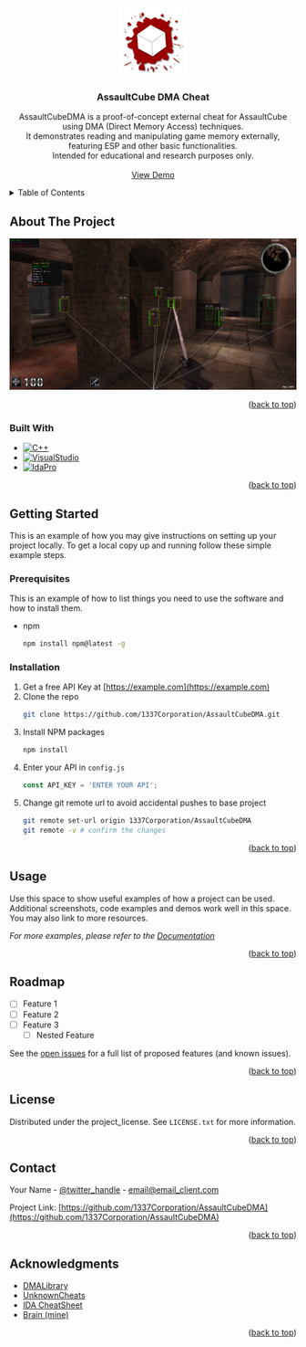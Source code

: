 <a id="readme-top"></a>

<br />
<div align="center">
  <a href="https://assault.cubers.net/">
    <img src="Images/ACLogo.png" alt="Logo" width="120" height="120">
  </a>

<h3 align="center">AssaultCube DMA Cheat</h3>

  <p align="center">
    AssaultCubeDMA is a proof-of-concept external cheat for AssaultCube using DMA (Direct Memory Access) techniques.<br>It demonstrates reading and manipulating game memory externally, featuring ESP and other basic functionalities.<br>Intended for educational and research purposes only.
    <br />
    <br />
    <a href="https://github.com/1337Corporation/AssaultCubeDMA">View Demo</a>
  </p>
</div>



<!-- TABLE OF CONTENTS -->
<details>
  <summary>Table of Contents</summary>
  <ol>
    <li>
      <a href="#about-the-project">About The Project</a>
      <ul>
        <li><a href="#built-with">Built With</a></li>
      </ul>
    </li>
    <li>
      <a href="#getting-started">Getting Started</a>
      <ul>
        <li><a href="#prerequisites">Prerequisites</a></li>
        <li><a href="#installation">Installation</a></li>
      </ul>
    </li>
    <li><a href="#usage">Usage</a></li>
    <li><a href="#roadmap">Roadmap</a></li>
    <li><a href="#contributing">Contributing</a></li>
    <li><a href="#license">License</a></li>
    <li><a href="#contact">Contact</a></li>
    <li><a href="#acknowledgments">Acknowledgments</a></li>
  </ol>
</details>



<!-- ABOUT THE PROJECT -->
## About The Project

![AssaultCubeDMA][product-screenshot]

<p align="right">(<a href="#readme-top">back to top</a>)</p>



### Built With

* [![C++][C++]][C++-url]
* [![VisualStudio][VisualStudio]][VisualStudio-url]
* [![IdaPro][IdaPro]][IdaPro-url]


<p align="right">(<a href="#readme-top">back to top</a>)</p>



<!-- GETTING STARTED -->
## Getting Started

This is an example of how you may give instructions on setting up your project locally.
To get a local copy up and running follow these simple example steps.

### Prerequisites

This is an example of how to list things you need to use the software and how to install them.
* npm
  ```sh
  npm install npm@latest -g
  ```

### Installation

1. Get a free API Key at [https://example.com](https://example.com)
2. Clone the repo
   ```sh
   git clone https://github.com/1337Corporation/AssaultCubeDMA.git
   ```
3. Install NPM packages
   ```sh
   npm install
   ```
4. Enter your API in `config.js`
   ```js
   const API_KEY = 'ENTER YOUR API';
   ```
5. Change git remote url to avoid accidental pushes to base project
   ```sh
   git remote set-url origin 1337Corporation/AssaultCubeDMA
   git remote -v # confirm the changes
   ```

<p align="right">(<a href="#readme-top">back to top</a>)</p>



<!-- USAGE EXAMPLES -->
## Usage

Use this space to show useful examples of how a project can be used. Additional screenshots, code examples and demos work well in this space. You may also link to more resources.

_For more examples, please refer to the [Documentation](https://example.com)_

<p align="right">(<a href="#readme-top">back to top</a>)</p>



<!-- ROADMAP -->
## Roadmap

- [ ] Feature 1
- [ ] Feature 2
- [ ] Feature 3
    - [ ] Nested Feature

See the [open issues](https://github.com/1337Corporation/AssaultCubeDMA/issues) for a full list of proposed features (and known issues).

<p align="right">(<a href="#readme-top">back to top</a>)</p>



<!-- LICENSE -->
## License

Distributed under the project_license. See `LICENSE.txt` for more information.

<p align="right">(<a href="#readme-top">back to top</a>)</p>



<!-- CONTACT -->
## Contact

Your Name - [@twitter_handle](https://twitter.com/twitter_handle) - email@email_client.com

Project Link: [https://github.com/1337Corporation/AssaultCubeDMA](https://github.com/1337Corporation/AssaultCubeDMA)

<p align="right">(<a href="#readme-top">back to top</a>)</p>



<!-- ACKNOWLEDGMENTS -->
## Acknowledgments

* [DMALibrary](https://github.com/Metick/DMALibrary)
* [UnknownCheats](https://www.unknowncheats.me/forum/index.php)
* [IDA CheatSheet](https://malwareunicorn.org/workshops/idacheatsheet.html)
* [Brain (mine)](https://en.wikipedia.org/wiki/Brain)
<p align="right">(<a href="#readme-top">back to top</a>)</p>



<!-- MARKDOWN LINKS & IMAGES -->
<!-- https://www.markdownguide.org/basic-syntax/#reference-style-links -->
[contributors-shield]: https://img.shields.io/github/contributors/1337Corporation/AssaultCubeDMA.svg?style=for-the-badge
[contributors-url]: https://github.com/1337Corporation/AssaultCubeDMA/graphs/contributors
[forks-shield]: https://img.shields.io/github/forks/1337Corporation/AssaultCubeDMA.svg?style=for-the-badge
[forks-url]: https://github.com/1337Corporation/AssaultCubeDMA/network/members
[stars-shield]: https://img.shields.io/github/stars/1337Corporation/AssaultCubeDMA.svg?style=for-the-badge
[stars-url]: https://github.com/1337Corporation/AssaultCubeDMA/stargazers
[issues-shield]: https://img.shields.io/github/issues/1337Corporation/AssaultCubeDMA.svg?style=for-the-badge
[issues-url]: https://github.com/1337Corporation/AssaultCubeDMA/issues
[license-shield]: https://img.shields.io/github/license/1337Corporation/AssaultCubeDMA.svg?style=for-the-badge
[license-url]: https://github.com/1337Corporation/AssaultCubeDMA/blob/master/LICENSE.txt
[linkedin-shield]: https://img.shields.io/badge/linkedin-%230077B5.svg?style=for-the-badge&logo=linkedin&logoColor=white
[linkedin-url]: https://linkedin.com/in/alban-billiette-58a17b271
[product-screenshot]: Images/AssaultCubeCheat.png
[C++]: https://img.shields.io/badge/c++-%2300599C.svg?style=for-the-badge&logo=c%2B%2B&logoColor=white
[C++-url]: https://en.wikipedia.org/wiki/C%2B%2B
[VisualStudio]: https://img.shields.io/badge/Visual%20Studio-5C2D91.svg?style=for-the-badge&logo=visual-studio&logoColor=white
[VisualStudio-url]: https://visualstudio.microsoft.com/
[IdaPro]: https://hex-rays.com/hs-fs/hubfs/Imported_Blog_Media/ida4_banner-3.png?width=100&height=129&name=ida4_banner-3.png
[IdaPro-url]: https://hex-rays.com/ida-pro
